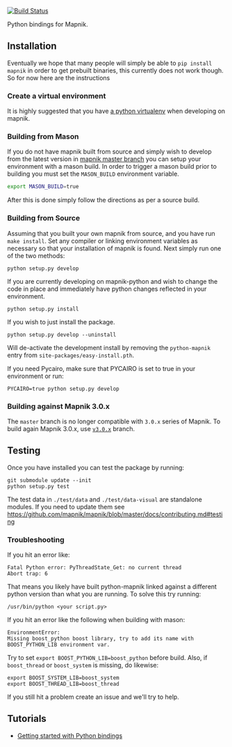 
[![Build Status](https://travis-ci.org/mapnik/python-mapnik.svg)](https://travis-ci.org/mapnik/python-mapnik)

Python bindings for Mapnik.

## Installation

Eventually we hope that many people will simply be able to `pip install mapnik` in order to get prebuilt binaries,
this currently does not work though. So for now here are the instructions

### Create a virtual environment

It is highly suggested that you have [a python virtualenv](http://docs.python-guide.org/en/latest/dev/virtualenvs/) when developing
on mapnik.

### Building from Mason

If you do not have mapnik built from source and simply wish to develop from the latest version in [mapnik master branch](https://github.com/mapnik/mapnik) you can setup your environment with a mason build. In order to trigger a mason build prior to building you must set the `MASON_BUILD` environment variable.

```bash
export MASON_BUILD=true
```

After this is done simply follow the directions as per a source build.

### Building from Source

Assuming that you built your own mapnik from source, and you have run `make install`. Set any compiler or linking environment variables as necessary so that your installation of mapnik is found. Next simply run one of the two methods:

```
python setup.py develop
```

If you are currently developing on mapnik-python and wish to change the code in place and immediately have python changes reflected in your environment.


```
python setup.py install
```

If you wish to just install the package.

```
python setup.py develop --uninstall
```

Will de-activate the development install by removing the `python-mapnik` entry from `site-packages/easy-install.pth`.


If you need Pycairo, make sure that PYCAIRO is set to true in your environment or run:

```
PYCAIRO=true python setup.py develop
```

### Building against Mapnik 3.0.x

The `master` branch is no longer compatible with `3.0.x` series of Mapnik. To build again Mapnik 3.0.x, use [`v3.0.x`](https://github.com/mapnik/python-mapnik/tree/v3.0.x) branch.

## Testing

Once you have installed you can test the package by running:

```
git submodule update --init
python setup.py test
```

The test data in `./test/data` and `./test/data-visual` are standalone modules. If you need to update them see https://github.com/mapnik/mapnik/blob/master/docs/contributing.md#testing


### Troubleshooting

If you hit an error like:

```
Fatal Python error: PyThreadState_Get: no current thread
Abort trap: 6
```

That means you likely have built python-mapnik linked against a different python version than what you are running. To solve this try running:

```
/usr/bin/python <your script.py>
```

If you hit an error like the following when building with mason:

```
EnvironmentError: 
Missing boost_python boost library, try to add its name with BOOST_PYTHON_LIB environment var.
```

Try to set `export BOOST_PYTHON_LIB=boost_python` before build.
Also, if `boost_thread` or `boost_system` is missing, do likewise:

```
export BOOST_SYSTEM_LIB=boost_system
export BOOST_THREAD_LIB=boost_thread
```

If you still hit a problem create an issue and we'll try to help.

## Tutorials

- [Getting started with Python bindings](docs/getting-started.md)
